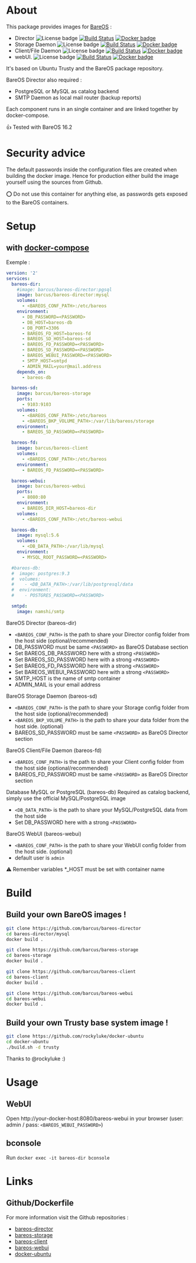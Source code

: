 # About
This package provides images for [BareOS](http://www.bareos.org) :
* Director ![License badge][license-img] [![Build Status][build-img-dir]][build-url-dir] [![Docker badge][docker-img-dir]][docker-url-dir]
* Storage Daemon ![License badge][license-img] [![Build Status][build-img-sd]][build-url-sd] [![Docker badge][docker-img-sd]][docker-url-sd]
* Client/File Daemon ![License badge][license-img] [![Build Status][build-img-fd]][build-url-fd] [![Docker badge][docker-img-fd]][docker-url-fd]
* webUI. ![License badge][license-img] [![Build Status][build-img-ui]][build-url-ui] [![Docker badge][docker-img-ui]][docker-url-ui]

It's based on Ubuntu Trusty and the BareOS package repository.

BareOS Director also required :
* PostgreSQL or MySQL as catalog backend
* SMTP Daemon as local mail router (backup reports)

Each component runs in an single container and are linked together by docker-compose.

:+1: Tested with BareOS 16.2

# Security advice
The default passwords inside the configuration files are created when building the docker image. Hence for production either build the image yourself using the sources from Github.

:o: Do not use this container for anything else, as passwords gets exposed to the BareOS containers.

# Setup 

## with [docker-compose](https://docs.docker.com/compose/) 

Exemple :
```yml
version: '2'
services:
  bareos-dir:
    #image: barcus/bareos-director:pgsql
    image: barcus/bareos-director:mysql
    volumes:
      - <BAREOS_CONF_PATH>:/etc/bareos
    environment:
      - DB_PASSWORD=<PASSWORD>
      - DB_HOST=bareos-db
      - DB_PORT=3306
      - BAREOS_FD_HOST=bareos-fd
      - BAREOS_SD_HOST=bareos-sd
      - BAREOS_FD_PASSWORD=<PASSWORD>
      - BAREOS_SD_PASSWORD=<PASSWORD>
      - BAREOS_WEBUI_PASSWORD=<PASSWORD>
      - SMTP_HOST=smtpd
      - ADMIN_MAIL=your@mail.address
    depends_on:
      - bareos-db

  bareos-sd:
    image: barcus/bareos-storage
    ports:
      - 9103:9103
    volumes:
      - <BAREOS_CONF_PATH>:/etc/bareos
      - <BAREOS_BKP_VOLUME_PATH>:/var/lib/bareos/storage
    environment:
      - BAREOS_SD_PASSWORD=<PASSWORD>

  bareos-fd:
    image: barcus/bareos-client
    volumes:
      - <BAREOS_CONF_PATH>:/etc/bareos
    environment:
      - BAREOS_FD_PASSWORD=<PASSWORD>

  bareos-webui:
    image: barcus/bareos-webui
    ports:
      - 8080:80
    environment:
      - BAREOS_DIR_HOST=bareos-dir
    volumes:
      - <BAREOS_CONF_PATH>:/etc/bareos-webui

  bareos-db:
    image: mysql:5.6
    volumes:
      - <DB_DATA_PATH>:/var/lib/mysql
    environment:
      - MYSQL_ROOT_PASSWORD=<PASSWORD>

  #bareos-db:
  #  image: postgres:9.3
  #  volumes:
  #    - <DB_DATA_PATH>:/var/lib/postgresql/data
  #  environment:
  #    - POSTGRES_PASSWORD=<PASSWORD>

  smtpd:
    image: namshi/smtp
```

BareOS Director (bareos-dir)
* `<BAREOS_CONF_PATH>` is the path to share your Director config folder from the host side (optional/recommended)
* DB_PASSWORD must be same `<PASSWORD>` as BareOS Database section
* Set BAREOS_DB_PASSWORD here with a strong `<PASSWORD>`
* Set BAREOS_SD_PASSWORD here with a strong `<PASSWORD>`
* Set BAREOS_FD_PASSWORD here with a strong `<PASSWORD>`
* Set BAREOS_WEBUI_PASSWORD here with a strong `<PASSWORD>`
* SMTP_HOST is the name of smtp container
* ADMIN_MAIL is your email address

BareOS Storage Daemon (bareos-sd)
* `<BAREOS_CONF_PATH>` is the path to share your Storage config folder from the host side (optional/recommended)
* `<BAREOS_BKP_VOLUME_PATH>` is the path to share your data folder from the host side. (optional)
* BAREOS_SD_PASSWORD must be same `<PASSWORD>` as BareOS Director section

BareOS Client/File Daemon (bareos-fd)
* `<BAREOS_CONF_PATH>` is the path to share your Client config folder from the host side (optional/recommended)
* BAREOS_FD_PASSWORD must be same `<PASSWORD>` as BareOS Director section

Database MySQL or PostgreSQL (bareos-db)
Required as catalog backend, simply use the official MySQL/PostgreSQL image
* `<DB_DATA_PATH>` is the path to share your MySQL/PostgreSQL data from the host side
* Set DB_PASSWORD here with a strong `<PASSWORD>`

BareOS WebUI (bareos-webui)
* `<BAREOS_CONF_PATH>` is the path to share your WebUI config folder from the host side. (optional)
* default user is `admin`

:warning: Remember variables *_HOST must be set with container name

# Build

## Build your own BareOS images !
```bash
git clone https://github.com/barcus/bareos-director
cd bareos-director/mysql
docker build .
```
```bash
git clone https://github.com/barcus/bareos-storage
cd bareos-storage
docker build .
```
```bash
git clone https://github.com/barcus/bareos-client
cd bareos-client
docker build .
```
```bash
git clone https://github.com/barcus/bareos-webui
cd bareos-webui
docker build .
```

## Build your own Trusty base system image !
```bash
git clone https://github.com/rockyluke/docker-ubuntu
cd docker-ubuntu
./build.sh -d trusty
```

Thanks to @rockyluke :)

# Usage

## WebUI
Open http://your-docker-host:8080/bareos-webui in your browser (user: admin / pass: `<BAREOS_WEBUI_PASSWORD>`)

## bconsole
Run `docker exec -it bareos-dir bconsole`

# Links

## Github/Dockerfile
For more information visit the Github repositories :
* [bareos-director](https://github.com/barcus/bareos-director)
* [bareos-storage](https://github.com/barcus/bareos-storage)
* [bareos-client](https://github.com/barcus/bareos-client)
* [bareos-webui](https://github.com/barcus/bareos-webui)
* [docker-ubuntu](https://github.com/rockyluke/docker-ubuntu)

[license-img]: https://img.shields.io/badge/license-ISC-blue.svg
[build-img-dir]: https://travis-ci.org/barcus/bareos-director.svg?branch=master
[build-url-dir]: https://travis-ci.org/barcus/bareos-director
[docker-img-dir]: https://img.shields.io/docker/pulls/barcus/bareos-director.svg
[docker-url-dir]: https://registry.hub.docker.com/u/barcus/bareos-director
[build-img-sd]: https://travis-ci.org/barcus/bareos-storage.svg?branch=master
[build-url-sd]: https://travis-ci.org/barcus/bareos-storage
[docker-img-sd]: https://img.shields.io/docker/pulls/barcus/bareos-storage.svg
[docker-url-sd]: https://registry.hub.docker.com/u/barcus/bareos-storage
[build-img-fd]: https://travis-ci.org/barcus/bareos-client.svg?branch=master
[build-url-fd]: https://travis-ci.org/barcus/bareos-client
[docker-img-fd]: https://img.shields.io/docker/pulls/barcus/bareos-client.svg
[docker-url-fd]: https://registry.hub.docker.com/u/barcus/bareos-client
[build-img-ui]: https://travis-ci.org/barcus/bareos-webui.svg?branch=master
[build-url-ui]: https://travis-ci.org/barcus/bareos-webui
[docker-img-ui]: https://img.shields.io/docker/pulls/barcus/bareos-webui.svg
[docker-url-ui]: https://registry.hub.docker.com/u/barcus/bareos-webui
